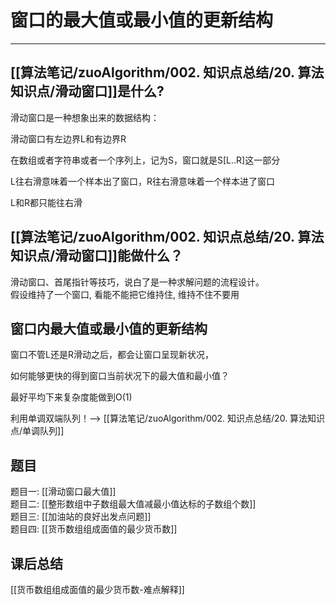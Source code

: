 # 窗口的最大值或最小值的更新结构

---

## [[算法笔记/zuoAlgorithm/002. 知识点总结/20. 算法知识点/滑动窗口]]是什么?

滑动窗口是一种想象出来的数据结构：

滑动窗口有左边界L和有边界R

在数组或者字符串或者一个序列上，记为S，窗口就是S[L..R]这一部分

L往右滑意味着一个样本出了窗口，R往右滑意味着一个样本进了窗口

L和R都只能往右滑


## [[算法笔记/zuoAlgorithm/002. 知识点总结/20. 算法知识点/滑动窗口]]能做什么？

滑动窗口、首尾指针等技巧，说白了是一种求解问题的流程设计。  
假设维持了一个窗口, 看能不能把它维持住, 维持不住不要用


## 窗口内最大值或最小值的更新结构

窗口不管L还是R滑动之后，都会让窗口呈现新状况，

如何能够更快的得到窗口当前状况下的最大值和最小值？

最好平均下来复杂度能做到O(1)

利用单调双端队列！--> [[算法笔记/zuoAlgorithm/002. 知识点总结/20. 算法知识点/单调队列]]



## 题目
题目一: [[滑动窗口最大值]]  
题目二: [[整形数组中子数组最大值减最小值达标的子数组个数]]  
题目三: [[加油站的良好出发点问题]]  
题目四: [[货币数组组成面值的最少货币数]]   


## 课后总结
[[货币数组组成面值的最少货币数-难点解释]] 
